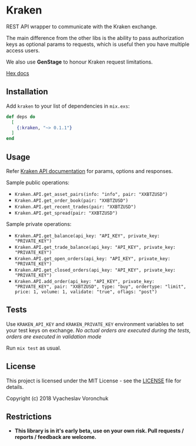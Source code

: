# Kraken
REST API wrapper to communicate with the Kraken exchange.

The main difference from the other libs is the ability to pass authorization keys as optional params to requests,
which is useful then you have multiple access users. 

We also use **GenStage** to honour Kraken request limitations.

[Hex docs](https://hexdocs.pm/kraken/Kraken.API.html)

## Installation
Add `kraken` to your list of dependencies in `mix.exs`:

```elixir
def deps do
  [
    {:kraken, "~> 0.1.1"}
  ]
end
```

## Usage
Refer [Kraken API documentation](https://www.kraken.com/help/api) for params, options and responses.

Sample public operations:

* `Kraken.API.get_asset_pairs(info: "info", pair: "XXBTZUSD")`
* `Kraken.API.get_order_book(pair: "XXBTZUSD")`
* `Kraken.API.get_recent_trades(pair: "XXBTZUSD")`
* `Kraken.API.get_spread(pair: "XXBTZUSD")`

Sample private operations:

* `Kraken.API.get_balance(api_key: "API_KEY", private_key: "PRIVATE_KEY")`
* `Kraken.API.get_trade_balance(api_key: "API_KEY", private_key: "PRIVATE_KEY")`
* `Kraken.API.get_open_orders(api_key: "API_KEY", private_key: "PRIVATE_KEY")`
* `Kraken.API.get_closed_orders(api_key: "API_KEY", private_key: "PRIVATE_KEY")`
* `Kraken.API.add_order(api_key: "API_KEY", private_key: "PRIVATE_KEY", pair: "XXBTZUSD", type: "buy", ordertype: "limit", price: 1, volume: 1, validate: "true", oflags: "post")`


## Tests
Use `KRAKEN_API_KEY` and `KRAKEN_PRIVATE_KEY` environment variables to set your test keys on exchange.
*No actual orders are executed during the tests, orders are executed in validation mode*

Run `mix test` as usual.

## License

This project is licensed under the MIT License - see the [LICENSE](LICENSE) file for details.

Copyright (c) 2018 Vyacheslav Voronchuk

## Restrictions
* __This library is in it's early beta, use on your own risk. Pull requests / reports / feedback are welcome.__
